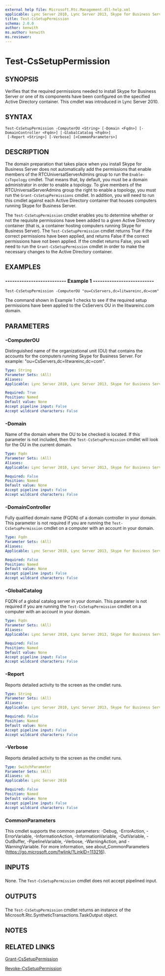 ```yaml
---
external help file: Microsoft.Rtc.Management.dll-help.xml
applicable: Lync Server 2010, Lync Server 2013, Skype for Business Server 2015, Skype for Business Server 2019
title: Test-CsSetupPermission
schema: 2.0.0
author: kenwith
ms.author: kenwith
ms.reviewer:
---
```


# Test-CsSetupPermission

## SYNOPSIS
Verifies that the required permissions needed to install Skype for Business Server or one of its components have been configured on the specified Active Directory container.
This cmdlet was introduced in Lync Server 2010.


## SYNTAX

```
Test-CsSetupPermission -ComputerOU <String> [-Domain <Fqdn>] [-DomainController <Fqdn>] [-GlobalCatalog <Fqdn>]
 [-Report <String>] [-Verbose] [<CommonParameters>]
```

## DESCRIPTION
The domain preparation that takes place when you install Skype for Business Server does not automatically add the permissions that enable members of the RTCUniversalServerAdmins group to run the `Enable-CsTopology` cmdlet.
That means that, by default, you must be a domain administrator in order to enable a topology.
To give members of the RTCUniversalServerAdmins group the right to enable a topology, you must run the `Grant-CsSetupPermissions` cmdlet.
In addition, you will need to run this cmdlet against each Active Directory container that houses computers running Skype for Business Server.

The `Test-CsSetupPermission` cmdlet enables you to determine whether or not the requisite permissions have been added to a given Active Directory container (that is, a container hosting computers running Skype for Business Server).
The `Test-CsSetupPermission` cmdlet returns True if the correct permissions have been applied, and returns False if the correct permissions have not been applied.
If the cmdlet returns False, you will need to run the `Grant-CsSetupPermission` cmdlet in order to make the necessary changes to the Active Directory container.


## EXAMPLES

### -------------------------- Example 1 -------------------------- 
```
Test-CsSetupPermission -ComputerOU "ou=CsServers,dc=litwareinc,dc=com"
```

The command shown in Example 1 checks to see if the required setup permissions have been applied to the CsServers OU in the litwareinc.com domain.


## PARAMETERS

### -ComputerOU
Distinguished name of the organizational unit (OU) that contains the accounts for the computers running Skype for Business Server.
For example: "ou=CsServers,dc=litwareinc,dc=com".


```yaml
Type: String
Parameter Sets: (All)
Aliases: 
Applicable: Lync Server 2010, Lync Server 2013, Skype for Business Server 2015, Skype for Business Server 2019

Required: True
Position: Named
Default value: None
Accept pipeline input: False
Accept wildcard characters: False
```

### -Domain
Name of the domain where the OU to be checked is located.
If this parameter is not included, then the `Test-CsSetupPermission` cmdlet will look for the OU in the current domain.


```yaml
Type: Fqdn
Parameter Sets: (All)
Aliases: 
Applicable: Lync Server 2010, Lync Server 2013, Skype for Business Server 2015, Skype for Business Server 2019

Required: False
Position: Named
Default value: None
Accept pipeline input: False
Accept wildcard characters: False
```

### -DomainController
Fully qualified domain name (FQDN) of a domain controller in your domain.
This parameter is not required if you are running the `Test-CsSetupPermission` cmdlet on a computer with an account in your domain.


```yaml
Type: Fqdn
Parameter Sets: (All)
Aliases: 
Applicable: Lync Server 2010, Lync Server 2013, Skype for Business Server 2015, Skype for Business Server 2019

Required: False
Position: Named
Default value: None
Accept pipeline input: False
Accept wildcard characters: False
```

### -GlobalCatalog
FQDN of a global catalog server in your domain.
This parameter is not required if you are running the `Test-CsSetupPermission` cmdlet on a computer with an account in your domain.


```yaml
Type: Fqdn
Parameter Sets: (All)
Aliases: 
Applicable: Lync Server 2010, Lync Server 2013, Skype for Business Server 2015, Skype for Business Server 2019

Required: False
Position: Named
Default value: None
Accept pipeline input: False
Accept wildcard characters: False
```

### -Report
Reports detailed activity to the screen as the cmdlet runs.

```yaml
Type: String
Parameter Sets: (All)
Aliases: 
Applicable: Lync Server 2010, Lync Server 2013, Skype for Business Server 2015, Skype for Business Server 2019

Required: False
Position: Named
Default value: None
Accept pipeline input: False
Accept wildcard characters: False
```

### -Verbose
Reports detailed activity to the screen as the cmdlet runs.

```yaml
Type: SwitchParameter
Parameter Sets: (All)
Aliases: vb
Applicable: Lync Server 2010

Required: False
Position: Named
Default value: None
Accept pipeline input: False
Accept wildcard characters: False
```

### CommonParameters
This cmdlet supports the common parameters: -Debug, -ErrorAction, -ErrorVariable, -InformationAction, -InformationVariable, -OutVariable, -OutBuffer, -PipelineVariable, -Verbose, -WarningAction, and -WarningVariable. For more information, see about_CommonParameters (https://go.microsoft.com/fwlink/?LinkID=113216).

## INPUTS

###  
None.
The `Test-CsSetupPermission` cmdlet does not accept pipelined input.

## OUTPUTS

###  
The `Test-CsSetupPermission` cmdlet returns an instance of the Microsoft.Rtc.SyntheticTransactions.TaskOutput object.

## NOTES

## RELATED LINKS

[Grant-CsSetupPermission](Grant-CsSetupPermission.md)

[Revoke-CsSetupPermission](Revoke-CsSetupPermission.md)

